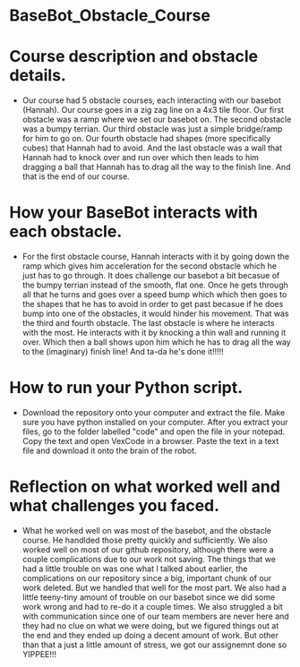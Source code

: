 # BaseBot_Obstacle_Course
# Course description and obstacle details. 
- Our course had 5 obstacle courses, each interacting with our basebot (Hannah). Our course goes in a zig zag line on a 4x3 tile floor. Our first obstacle was a ramp where we set our basebot on. The second obstacle was a bumpy terrian. Our third obstacle was just a simple bridge/ramp for him to go on. Our fourth obstacle  had shapes (more specifically cubes) that Hannah had to avoid. And the last obstacle was a wall that Hannah had to knock over and run over which then leads to him dragging a ball that Hannah has to drag all the way to the finish line. And that is the end of our course. 
# How your BaseBot interacts with each obstacle. 
- For the first obstacle course, Hannah interacts with it by going down the ramp which gives him acceleration for the second obstacle which he just has to go through. It does challenge our basebot a bit becasue of the bumpy terrian instead of the smooth, flat one. Once he gets through all that he turns and goes over a speed bump which which then goes to the shapes that he has to avoid in order to get past becasue if he does bump into one of the obstacles, it would hinder his movement. That was the third and fourth obstacle. The last obstacle is where he interacts with the most. He interacts with it by knocking a thin wall and running it over. Which then a ball shows upon him which he has to drag all the way to the (imaginary) finish line! And ta-da he's done it!!!!!
# How to run your Python script. 
- Download the repository onto your computer and extract the file. Make sure you have python installed on your computer. After you extract your files, go to the folder labelled "code" and open the file in your notepad. Copy the text and open VexCode in a browser. Paste the text in a text file and download it onto the brain of the robot.
# Reflection on what worked well and what challenges you faced. 
- What he worked well on was most of the basebot, and the obstacle course. He handlded those pretty quickly and sufficiently. We also worked well on most of our github repository, although there were a couple complications due to our work not saving. The things that we had a little trouble on was one what I talked about earlier, the complications on our repository since a big, important chunk of our work deleted. But we handled that well for the most part. We also had a little teeny-tiny amount of trouble on our basebot since we did some work wrong and had to re-do it a couple times. We also struggled a bit with communication since one of our team members are never here and they had no clue on what we were doing, but we figured things out at the end and they ended up doing a decent amount of work. But other than that a just a little amount of stress, we got our assignemnt done so YIPPEE!!! 
